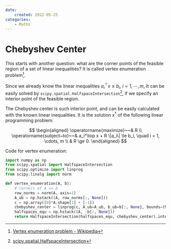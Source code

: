 ```yaml
---
date:
    created: 2022-05-25
categories:
    - Maths
---
```



# Chebyshev Center

[^chebyshevcenterwikipedia]:  [Chebyshev Center - Wikipedia](https://en.wikipedia.org/wiki/Chebyshev_center)
[^chebyshevcenter]: Stephen Boyd, Lieven Vandenberghe. Chebyshev center of a polyhedron. [Convex optimization](https://web.stanford.edu/~boyd/cvxbook/). 2004:417-418.
[^wikivertexenumeration]: [Vertex enumeration problem - Wikipedia](https://en.wikipedia.org/wiki/Vertex_enumeration_problem)
[^scipyhalfspaceintersection]: [scipy.spatial.HalfspaceIntersection](https://docs.scipy.org/doc/scipy/reference/generated/scipy.spatial.HalfspaceIntersection.html)

This starts with another question: what are the corner points of the feasible region of a set of linear inequalities? <!-- more -->
It is called vertex enumeration problem[^wikivertexenumeration].


Since we already know the linear inequalities $a_i^\top x \le b_i, ~i = 1, \cdots, m$, It can be easily solved by `scipy.spatial.HalfspaceIntersection`[^scipyhalfspaceintersection], if we specify an interior point of the feasible region.

The Chebyshev center is such interior point, and can be easily calculated with the known linear inequalities. It is the solution $x^*$ of the following linear programming problem:

$$
\begin{aligned}
    \operatorname{maximize}~~& R \\
    \operatorname{subject~to}~~& a_i^\top x + R \|a_i\| \le b_i, \quad i = 1, \cdots, m \\
    & R \ge 0.
\end{aligned}
$$

Code for vertex enumeration:

```python
import numpy as np
from scipy.spatial import HalfspaceIntersection
from scipy.optimize import linprog
from scipy.linalg import norm

def vertex_enumeration(A, b):
    # corners of A <= b
    row_norms = norm(A, axis=1)
    A_ub = np.hstack((A, row_norms[:, None]))
    c = np.array([0]*A.shape[1] + [-1])
    chebyshev_center = linprog(c, A_ub=A_ub, b_ub=b[:, None], bounds=(None, None)).x[:-1]
    halfspaces_equ = np.hstack((A, -b[:, None]))
    return HalfspaceIntersection(halfspaces_equ, chebyshev_center).intersections
```
